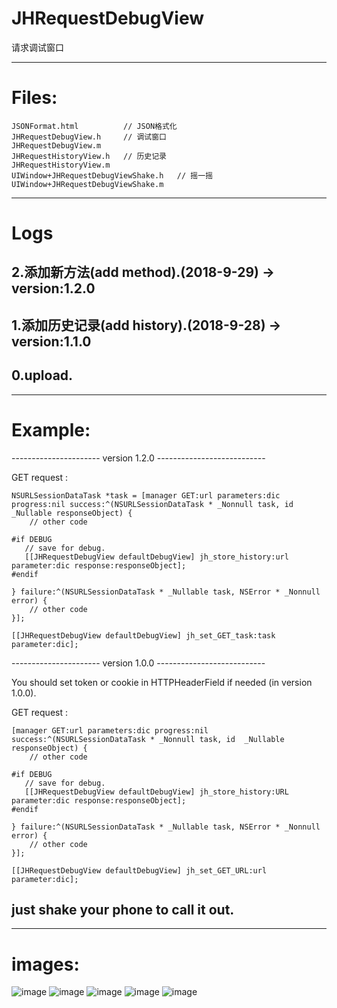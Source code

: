 # JHRequestDebugView
请求调试窗口

---

# Files:
```
JSONFormat.html          // JSON格式化
JHRequestDebugView.h     // 调试窗口
JHRequestDebugView.m
JHRequestHistoryView.h   // 历史记录
JHRequestHistoryView.m
UIWindow+JHRequestDebugViewShake.h   // 摇一摇
UIWindow+JHRequestDebugViewShake.m
```
---

# Logs
## 2.添加新方法(add method).(2018-9-29) -> version:1.2.0
## 1.添加历史记录(add history).(2018-9-28) -> version:1.1.0
## 0.upload.

---

# Example:
 
 ---------------------- version 1.2.0 ---------------------------
 
 GET request :
 ```
 NSURLSessionDataTask *task = [manager GET:url parameters:dic progress:nil success:^(NSURLSessionDataTask * _Nonnull task, id  _Nullable responseObject) {
     // other code
 
 #if DEBUG
    // save for debug.
    [[JHRequestDebugView defaultDebugView] jh_store_history:url parameter:dic response:responseObject];
 #endif
 
 } failure:^(NSURLSessionDataTask * _Nullable task, NSError * _Nonnull error) {
     // other code
 }];
 
 [[JHRequestDebugView defaultDebugView] jh_set_GET_task:task parameter:dic];
 ```
 
 ---------------------- version 1.0.0 ---------------------------
 
 You should set token or cookie in HTTPHeaderField if needed (in version 1.0.0).
 
 GET request :
 ```
 [manager GET:url parameters:dic progress:nil success:^(NSURLSessionDataTask * _Nonnull task, id  _Nullable responseObject) {
     // other code
 
 #if DEBUG
    // save for debug.
    [[JHRequestDebugView defaultDebugView] jh_store_history:URL parameter:dic response:responseObject];
 #endif
 
 } failure:^(NSURLSessionDataTask * _Nullable task, NSError * _Nonnull error) {
     // other code
 }];
 
 [[JHRequestDebugView defaultDebugView] jh_set_GET_URL:url parameter:dic];
```
 
## just shake your phone to call it out.
 
 ---
 
 # images:
 ![image](https://github.com/xjh093/JHRequestDebugView/blob/master/Screen%20Shot%202017-10-24%20at%2014.15.38.png)
 ![image](https://github.com/xjh093/JHRequestDebugView/blob/master/Screen%20Shot%202017-10-24%20at%2014.15.46.png)
 ![image](https://github.com/xjh093/JHRequestDebugView/blob/master/Screen%20Shot%202017-10-24%20at%2014.15.57.png)
 ![image](https://github.com/xjh093/JHRequestDebugView/blob/master/Screen%20Shot%202017-10-24%20at%2014.16.06.png)
![image](https://github.com/xjh093/JHRequestDebugView/blob/master/Simulator%20Screen%20Shot%20-%20iPhone%208%20-%202018-09-28%20at%2017.37.11.png)

